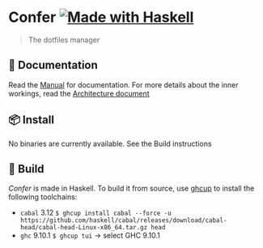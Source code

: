 # Confer [![Made with Haskell](https://img.shields.io/badge/Made%20in-Haskell-%235e5086?logo=haskell&style=flat-square)](https://haskell.org)

> The dotfiles manager

## 📖 Documentation
Read the [Manual](./doc/MANUAL.md) for documentation.
For more details about the inner workings, read the [Architecture document](./doc/ARCHITECTURE.md)

## 📦 Install

No binaries are currently available. See the Build instructions

## 🔧 Build

*Confer* is made in Haskell. To build it from source, use [ghcup](https://www.haskell.org/ghcup/) to install the following toolchains:
* `cabal` 3.12
    `$ ghcup install cabal --force -u https://github.com/haskell/cabal/releases/download/cabal-head/cabal-head-Linux-x86_64.tar.gz head`
* `ghc` 9.10.1
    `$ ghcup tui` -> select GHC 9.10.1
